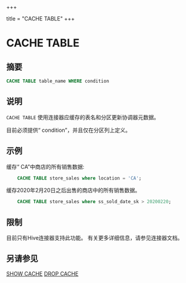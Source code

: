 +++

title = "CACHE TABLE"
+++

# CACHE TABLE

## 摘要

``` sql
CACHE TABLE table_name WHERE condition
```

## 说明

`CACHE TABLE` 使用连接器应缓存的表名和分区更新协调器元数据。

目前必须提供“ condition”，并且仅在分区列上定义。

## 示例

缓存“ CA”中商店的所有销售数据:

``` sql
    CACHE TABLE store_sales where location = 'CA';
```
缓存2020年2月20日之后出售的商店中的所有销售数据。
 
``` sql 
    CACHE TABLE store_sales where ss_sold_date_sk > 20200220;
```
 

## 限制

目前只有Hive连接器支持此功能。 有关更多详细信息，请参见连接器文档。

## 另请参见

[SHOW CACHE](./show-cache.html)
[DROP CACHE](./drop-cache.html)